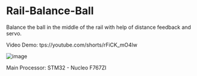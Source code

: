 # Rail-Balance-Ball
Balance the ball in the middle of the rail with help of distance feedback and servo.
                                                                            
Video Demo: tps://youtube.com/shorts/rFiCK_mO4lw
                                                                
![image](https://user-images.githubusercontent.com/107272321/207519090-d0aa5e04-3373-43e7-ac87-5d9262d6cce1.png)

Main Processor: STM32 - Nucleo F767ZI
